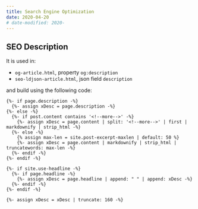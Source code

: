 ```yaml
---
title: Search Engine Optimization
date: 2020-04-20
# date-modified: 2020-
---
```


## SEO Description

It is used in:

* `og-article.html`, property `og:description`
* `seo-ldjson-article.html`, json field `description`

and build using the following code:

```liquid
{%- if page.description -%}
  {%- assign xDesc = page.description -%}
{%- else -%}
  {%- if post.content contains '<!--more-->' -%}
    {%- assign xDesc = page.content | split: '<!--more-->' | first | markdownify | strip_html -%}
  {%- else -%}
    {% assign max-len = site.post-excerpt-maxlen | default: 50 %}
    {%- assign xDesc = page.content | markdownify | strip_html | truncatewords: max-len -%}
  {%- endif -%}
{%- endif -%}

{%- if site.use-headline -%}
  {%- if page.headline -%}
    {%- assign xDesc = page.headline | append: " " | append: xDesc -%}
  {%- endif -%}
{%- endif -%}

{%- assign xDesc = xDesc | truncate: 160 -%}
```

